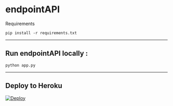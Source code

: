 # endpointAPI

Requirements

```
pip install -r requirements.txt
```

---

## Run endpointAPI locally :

```
python app.py
```

---

## Deploy to Heroku


[![Deploy](https://www.herokucdn.com/deploy/button.svg)](https://heroku.com/deploy?template=https://github.com/babygame0ver/endpointAPI/)
